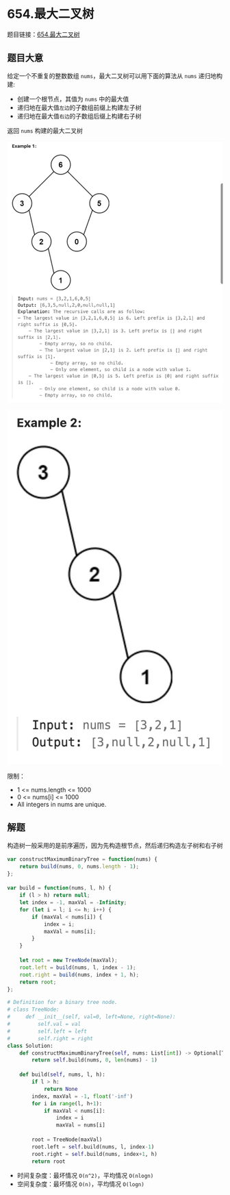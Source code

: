 # 654.最大二叉树

题目链接：[654.最大二叉树](https://leetcode.cn/problems/maximum-binary-tree/)

## 题目大意

给定一个不重复的整数数组 `nums`，最大二叉树可以用下面的算法从 `nums` 递归地构建:
- 创建一个根节点，其值为 `nums` 中的最大值
- 递归地在最大值`左边`的子数组前缀上构建左子树
- 递归地在最大值`右边`的子数组后缀上构建右子树

返回 `nums` 构建的最大二叉树

![alt text1](https://github.com/donnapersonal/picx-images-hosting/raw/master/image.7axje5v1mt.webp)

![alt text2](https://github.com/donnapersonal/picx-images-hosting/raw/master/image.2h8oi1ath3.webp)

限制：
- 1 <= nums.length <= 1000
- 0 <= nums[i] <= 1000
- All integers in nums are unique.

## 解题

构造树一般采用的是前序遍历，因为先构造根节点，然后递归构造左子树和右子树

```js
var constructMaximumBinaryTree = function(nums) {
    return build(nums, 0, nums.length - 1);
};

var build = function(nums, l, h) {
    if (l > h) return null;
    let index = -1, maxVal = -Infinity;
    for (let i = l; i <= h; i++) {
        if (maxVal < nums[i]) {
            index = i;
            maxVal = nums[i];
        }
    }
    
    let root = new TreeNode(maxVal);
    root.left = build(nums, l, index - 1);
    root.right = build(nums, index + 1, h);
    return root;
};
```
```python
# Definition for a binary tree node.
# class TreeNode:
#     def __init__(self, val=0, left=None, right=None):
#         self.val = val
#         self.left = left
#         self.right = right
class Solution:
    def constructMaximumBinaryTree(self, nums: List[int]) -> Optional[TreeNode]:
        return self.build(nums, 0, len(nums) - 1)
        
    def build(self, nums, l, h):
        if l > h:
            return None
        index, maxVal = -1, float('-inf')
        for i in range(l, h+1):
            if maxVal < nums[i]:
                index = i
                maxVal = nums[i]
        
        root = TreeNode(maxVal)
        root.left = self.build(nums, l, index-1)
        root.right = self.build(nums, index+1, h)
        return root
```

- 时间复杂度：最坏情况 `O(n^2)`，平均情况 `O(nlogn)`
- 空间复杂度：最坏情况 `O(n)`，平均情况 `O(logn)`
